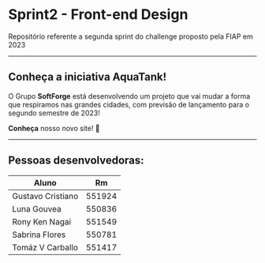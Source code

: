 # Sprint2 - Front-end Design
Repositório referente a segunda sprint do challenge proposto pela FIAP em 2023

---

## Conheça a iniciativa AquaTank!

O Grupo **SoftForge** está desenvolvendo um projeto que vai mudar a forma que respiramos nas grandes cidades, com previsão de lançamento para o segundo semestre de 2023!

**Conheça** nosso novo site! 🚀

--- 

## Pessoas desenvolvedoras:

| Aluno  | Rm |
| ----------------- | ------------- |
| Gustavo Cristiano | 551924  |
| Luna Gouvea  | 550836  |
| Rony Ken Nagai  | 551549  |
| Sabrina Flores  | 550781  |
| Tomáz V Carballo | 551417  |



